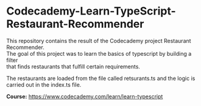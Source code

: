 # Codecademy-Learn-TypeScript-Restaurant-Recommender

<p>This repository contains the result of the Codecademy project Restaurant Recommender.<br/>The goal of this project was to learn the basics of typescript by building a filter<br/>that finds restaurants that fulfill certain requirements.</p>

<p>The restaurants are loaded from the file called retsurants.ts and the logic is carried out in the index.ts file.</p>

<b>Course:</b> <a href="https://www.codecademy.com/learn/learn-typescript" target="_blank">https://www.codecademy.com/learn/learn-typescript</a>

